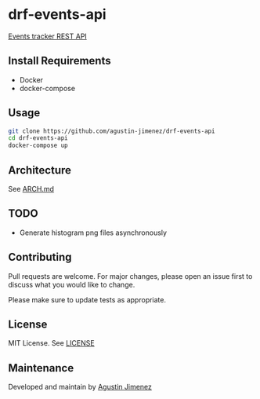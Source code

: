 # drf-events-api
[Events tracker REST API](https://google.com)

## Install Requirements
- Docker
- docker-compose

## Usage

```bash
git clone https://github.com/agustin-jimenez/drf-events-api
cd drf-events-api
docker-compose up
```

## Architecture
See [ARCH.md](ARCH.md)

## TODO
- Generate histogram png files asynchronously

## Contributing
Pull requests are welcome. For major changes, please open an issue first to discuss what you would like to change.

Please make sure to update tests as appropriate.

## License
MIT License. See [LICENSE](LICENSE)

## Maintenance
Developed and maintain by [Agustin Jimenez](https://bit.ly/agustin-back)
